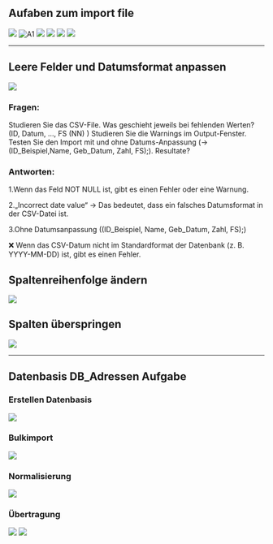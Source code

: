 ## Aufaben zum import file

![](/subquery_pic/import1.jpg)
![A1](/subquery_pic/discount_import.jpg)
![](/subquery_pic/discount_import2.jpg)
![](/subquery_pic/discount_import3.jpg)
![](/subquery_pic/person_table.jpg)
![](/subquery_pic/delet_person.jpg)


---
##  Leere Felder und Datumsformat anpassen
![](subquery_pic/leer.jpg)

### Fragen:

Studieren Sie das CSV-File. Was geschieht jeweils bei fehlenden Werten? (ID, Datum, ..., FS (NN) )
Studieren Sie die Warnings im Output-Fenster.
Testen Sie den Import mit und ohne Datums-Anpassung (→ (ID_Beispiel,Name, Geb_Datum, Zahl, FS);). Resultate?
### Antworten:

1.Wenn das Feld NOT NULL ist, gibt es einen Fehler oder eine Warnung.

2.„Incorrect date value“ → Das bedeutet, dass ein falsches Datumsformat in der CSV-Datei ist.

3.Ohne Datumsanpassung ((ID_Beispiel, Name, Geb_Datum, Zahl, FS);)

❌ Wenn das CSV-Datum nicht im Standardformat der Datenbank (z. B. YYYY-MM-DD) ist, gibt es einen Fehler.


## Spaltenreihenfolge ändern

![](subquery_pic/leer2.jpg)


## Spalten überspringen

![](subquery_pic/leer3.jpg)

---
## Datenbasis DB_Adressen Aufgabe
### Erstellen Datenbasis

![](/subquery_pic/l2_0.jpg)
  
### Bulkimport
![](/subquery_pic/l2_1.jpg)

### Normalisierung
  
![](/subquery_pic/l2_02.jpg)
###  Übertragung

![](/subquery_pic/l2_2.jpg)
![](/subquery_pic/l2_3.jpg)


